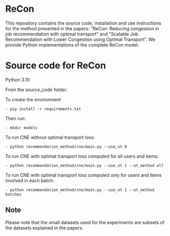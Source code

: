 # ReCon
This repository contains the source code, installation and use instructions for the method presented in the papers: "ReCon: Reducing congestion in job recommendation with optimal transport" and "Scalable Job Recommendation with Lower Congestion using Optimal Transport". We provide Python implementations of the complete ReCon model.


# Source code for ReCon
Python 3.10

From the source_code folder:

To create the environment

    - pip install -r requirements.txt

Then run:

    - mkdir models

To run CNE without optimal transport loss:

    - python recommendation_method/cne/main.py --use_ot 0

To run CNE with optimal transport loss computed for all users and items:

    - python recommendation_method/cne/main.py --use_ot 1 --ot_method all
    
To run CNE with optimal transport loss computed only for users and items involved in each batch:

    - python recommendation_method/cne/main.py --use_ot 1 --ot_method batches


## Note ##
Please note that the small datasets used for the experiments are subsets of the datasets explained in the papers.

